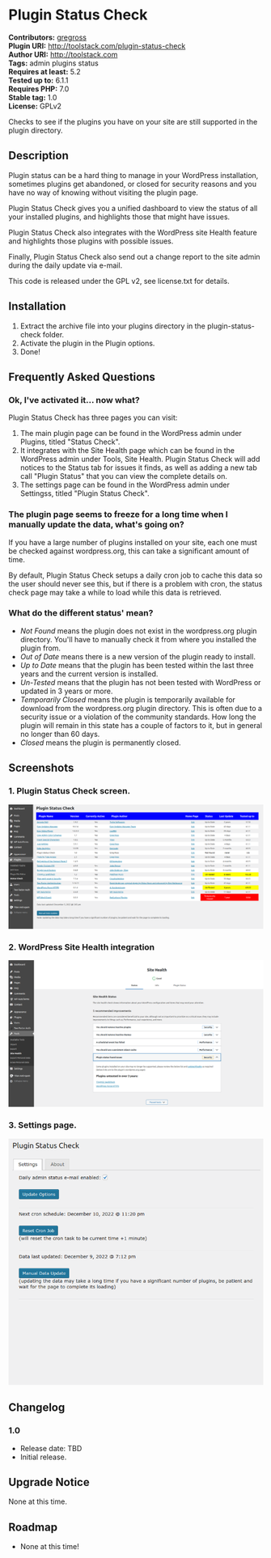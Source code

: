 # Plugin Status Check #
**Contributors:** [gregross](https://profiles.wordpress.org/gregross/)  
**Plugin URI:** http://toolstack.com/plugin-status-check  
**Author URI:** http://toolstack.com  
**Tags:** admin plugins status  
**Requires at least:** 5.2  
**Tested up to:** 6.1.1  
**Requires PHP:** 7.0  
**Stable tag:** 1.0  
**License:** GPLv2  

Checks to see if the plugins you have on your site are still supported in the plugin directory.

## Description ##

Plugin status can be a hard thing to manage in your WordPress installation, sometimes plugins get abandoned, or closed for security reasons and you have no way of knowing without visiting the plugin page.

Plugin Status Check gives you a unified dashboard to view the status of all your installed plugins, and highlights those that might have issues.

Plugin Status Check also integrates with the WordPress site Health feature and highlights those plugins with possible issues.

Finally, Plugin Status Check also send out a change report to the site admin during the daily update via e-mail.

This code is released under the GPL v2, see license.txt for details.

## Installation ##

1. Extract the archive file into your plugins directory in the plugin-status-check folder.
2. Activate the plugin in the Plugin options.
3. Done!

## Frequently Asked Questions ##

### Ok, I've activated it... now what? ###

Plugin Status Check has three pages you can visit:

1. The main plugin page can be found in the WordPress admin under Plugins, titled "Status Check".
2. It integrates with the Site Health page which can be found in the WordPress admin under Tools, Site Health.  Plugin Status Check will add notices to the Status tab for issues it finds, as well as adding a new tab call "Plugin Status" that you can view the complete details on.
3. The settings page can be found in the WordPress admin under Settingss, titled "Plugin Status Check".

### The plugin page seems to freeze for a long time when I manually update the data, what's going on? ###

If you have a large number of plugins installed on your site, each one must be checked against wordpress.org, this can take a significant amount of time.

By default, Plugin Status Check setups a daily cron job to cache this data so the user should never see this, but if there is a problem with cron, the status check page may take a while to load while this data is retrieved.

### What do the different status' mean? ###

* *Not Found* means the plugin does not exist in the wordpress.org plugin directory.  You'll have to manually check it from where you installed the plugin from.
* *Out of Date* means there is a new version of the plugin ready to install.
* *Up to Date* means that the plugin has been tested within the last three years and the current version is installed.
* *Un-Tested* means that the plugin has not been tested with WordPress or updated in 3 years or more.
* *Temporarily Closed* means the plugin is temporarily available for download from the wordpress.org plugin directory.  This is often due to a security issue or a violation of the community standards.  How long the plugin will remain in this state has a couple of factors to it, but in general no longer than 60 days.
* *Closed* means the plugin is permanently closed.

## Screenshots ##

### 1. Plugin Status Check screen. ###
![Plugin Status Check screen.](assets/screenshot-1.png)

### 2. WordPress Site Health integration ###
![WordPress Site Health integration](assets/screenshot-2.png)

### 3. Settings page. ###
![Settings page.](assets/screenshot-3.png)


## Changelog ##

### 1.0 ###

* Release date: TBD
* Initial release.

## Upgrade Notice ##

None at this time.

## Roadmap ##

* None at this time!
